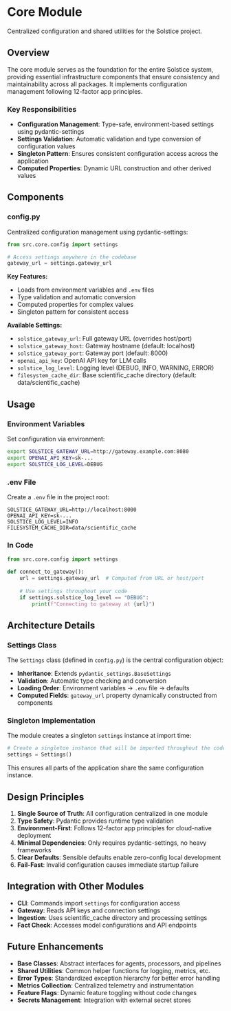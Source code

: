 # Core Module

Centralized configuration and shared utilities for the Solstice project.

## Overview

The core module serves as the foundation for the entire Solstice system, providing essential infrastructure components that ensure consistency and maintainability across all packages. It implements configuration management following 12-factor app principles.

### Key Responsibilities

- **Configuration Management**: Type-safe, environment-based settings using pydantic-settings
- **Settings Validation**: Automatic validation and type conversion of configuration values
- **Singleton Pattern**: Ensures consistent configuration access across the application
- **Computed Properties**: Dynamic URL construction and other derived values

## Components

### config.py

Centralized configuration management using pydantic-settings:

```python
from src.core.config import settings

# Access settings anywhere in the codebase
gateway_url = settings.gateway_url
```

**Key Features:**
- Loads from environment variables and `.env` files
- Type validation and automatic conversion
- Computed properties for complex values
- Singleton pattern for consistent access

**Available Settings:**
- `solstice_gateway_url`: Full gateway URL (overrides host/port)
- `solstice_gateway_host`: Gateway hostname (default: localhost)
- `solstice_gateway_port`: Gateway port (default: 8000)
- `openai_api_key`: OpenAI API key for LLM calls
- `solstice_log_level`: Logging level (DEBUG, INFO, WARNING, ERROR)
- `filesystem_cache_dir`: Base scientific_cache directory (default: data/scientific_cache)

## Usage

### Environment Variables

Set configuration via environment:
```bash
export SOLSTICE_GATEWAY_URL=http://gateway.example.com:8080
export OPENAI_API_KEY=sk-...
export SOLSTICE_LOG_LEVEL=DEBUG
```

### .env File

Create a `.env` file in the project root:
```env
SOLSTICE_GATEWAY_URL=http://localhost:8000
OPENAI_API_KEY=sk-...
SOLSTICE_LOG_LEVEL=INFO
FILESYSTEM_CACHE_DIR=data/scientific_cache
```

### In Code

```python
from src.core.config import settings

def connect_to_gateway():
    url = settings.gateway_url  # Computed from URL or host/port
    
    # Use settings throughout your code
    if settings.solstice_log_level == "DEBUG":
        print(f"Connecting to gateway at {url}")
```

## Architecture Details

### Settings Class

The `Settings` class (defined in `config.py`) is the central configuration object:

- **Inheritance**: Extends `pydantic_settings.BaseSettings`
- **Validation**: Automatic type checking and conversion
- **Loading Order**: Environment variables → `.env` file → defaults
- **Computed Fields**: `gateway_url` property dynamically constructed from components

### Singleton Implementation

The module creates a singleton `settings` instance at import time:
```python
# Create a singleton instance that will be imported throughout the codebase
settings = Settings()
```

This ensures all parts of the application share the same configuration instance.

## Design Principles

1. **Single Source of Truth**: All configuration centralized in one module
2. **Type Safety**: Pydantic provides runtime type validation
3. **Environment-First**: Follows 12-factor app principles for cloud-native deployment
4. **Minimal Dependencies**: Only requires pydantic-settings, no heavy frameworks
5. **Clear Defaults**: Sensible defaults enable zero-config local development
6. **Fail-Fast**: Invalid configuration causes immediate startup failure

## Integration with Other Modules

- **CLI**: Commands import `settings` for configuration access
- **Gateway**: Reads API keys and connection settings
- **Ingestion**: Uses scientific_cache directory and processing settings
- **Fact Check**: Accesses model configurations and API endpoints

## Future Enhancements

- **Base Classes**: Abstract interfaces for agents, processors, and pipelines
- **Shared Utilities**: Common helper functions for logging, metrics, etc.
- **Error Types**: Standardized exception hierarchy for better error handling
- **Metrics Collection**: Centralized telemetry and instrumentation
- **Feature Flags**: Dynamic feature toggling without code changes
- **Secrets Management**: Integration with external secret stores